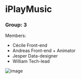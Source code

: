 # iPlayMusic

### Group: 3

Members:
- Cécile Front-end
- Andreas Front-end + Animator
- Jesper Data-designer
- William Tech-lead

![image](https://user-images.githubusercontent.com/77662628/167079084-532713a8-5df1-46ab-a020-cf074b52ada6.png)
